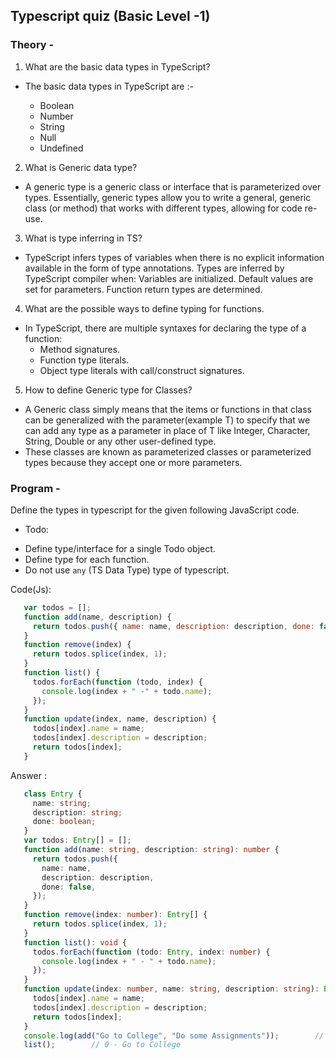 ## Typescript quiz (Basic Level -1) 
### Theory -
1. What are the basic data types in TypeScript?
 * The basic data types in TypeScript are :-

   + Boolean
   + Number 
   + String 
   + Null	
   + Undefined
   
2. What is Generic data type?
* A generic type is a generic class or interface that is parameterized over types.
Essentially, generic types allow you to write a general, generic class (or method) that works with different types, allowing for code re-use.

3. What is type inferring in TS?
* TypeScript infers types of variables when there is no explicit information available in the form of type annotations. 
Types are inferred by TypeScript compiler when: Variables are initialized. Default values are set for parameters. Function return types are determined.

4. What are the possible ways to define typing for functions.
 * In TypeScript, there are multiple syntaxes for declaring the type of a function:
    + Method signatures.
    + Function type literals.
    + Object type literals with call/construct signatures.
    
5. How to define Generic type for Classes?  
 *  A Generic class simply means that the items or functions in that class can be generalized with the parameter(example T) to specify that we can add any type as a parameter in place of T like Integer, Character, String, Double or any other user-defined type.
 * These classes are known as parameterized classes or parameterized types because they accept one or more parameters.
 
 
### Program -
Define the types in typescript for the given following JavaScript code.
* Todo:
- Define type/interface for a single Todo object.
- Define type for each function.
- Do not use `any` (TS Data Type) type of typescript.
    
 Code(Js):

```js
   var todos = [];
   function add(name, description) {
     return todos.push({ name: name, description: description, done: false });
   }
   function remove(index) {
     return todos.splice(index, 1);
   }
   function list() {
     todos.forEach(function (todo, index) {
       console.log(index + " -" + todo.name);
     });
   }
   function update(index, name, description) {
     todos[index].name = name;
     todos[index].description = description;
     return todos[index];
   }
   ```
   Answer :
   
```ts
   class Entry {
     name: string;
     description: string;
     done: boolean;
   }
   var todos: Entry[] = [];
   function add(name: string, description: string): number {
     return todos.push({
       name: name,
       description: description,
       done: false,
     });
   }
   function remove(index: number): Entry[] {
     return todos.splice(index, 1);
   }
   function list(): void {
     todos.forEach(function (todo: Entry, index: number) {
       console.log(index + " - " + todo.name);
     });
   }
   function update(index: number, name: string, description: string): Entry {
     todos[index].name = name;
     todos[index].description = description;
     return todos[index];
   }
   console.log(add("Go to College", "Do some Assignments"));        // 1
   list();        // 0 - Go to College
```
